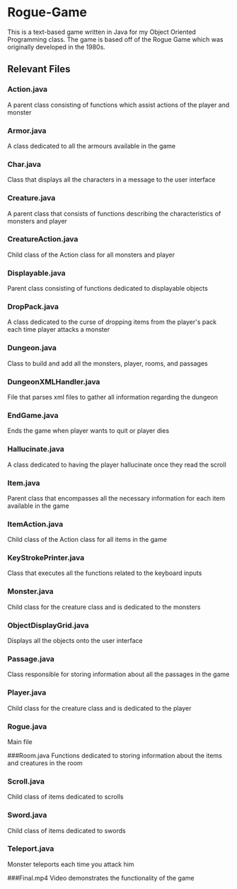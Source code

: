# Rogue-Game
This is a text-based game written in Java for my Object Oriented Programming class. The game is based off of the Rogue Game which was originally developed in the 1980s.

## Relevant Files 
### Action.java
A parent class consisting of functions which assist actions of the player and monster

### Armor.java
A class dedicated to all the armours available in the game

### Char.java
Class that displays all the characters in a message to the user interface 

### Creature.java
A parent class that consists of functions describing the characteristics of monsters and player

### CreatureAction.java
Child class of the Action class for all monsters and player

### Displayable.java
Parent class consisting of functions dedicated to displayable objects

### DropPack.java
A class dedicated to the curse of dropping items from the player's pack each time player attacks a monster

### Dungeon.java
Class to build and add all the monsters, player, rooms, and passages 

### DungeonXMLHandler.java
File that parses xml files to gather all information regarding the dungeon 

### EndGame.java
Ends the game when player wants to quit or player dies

### Hallucinate.java
A class dedicated to having the player hallucinate once they read the scroll

### Item.java
Parent class that encompasses all the necessary information for each item available in the game

### ItemAction.java
Child class of the Action class for all items in the game

### KeyStrokePrinter.java
Class that executes all the functions related to the keyboard inputs

### Monster.java
Child class for the creature class and is dedicated to the monsters

### ObjectDisplayGrid.java
Displays all the objects onto the user interface

### Passage.java
Class responsible for storing information about all the passages in the game

### Player.java
Child class for the creature class and is dedicated to the player

### Rogue.java
Main file

###Room.java
Functions dedicated to storing information about the items and creatures in the room

### Scroll.java
Child class of items dedicated to scrolls

### Sword.java
Child class of items dedicated to swords

### Teleport.java
Monster teleports each time you attack him

###Final.mp4
Video demonstrates the functionality of the game
